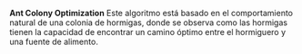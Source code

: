 **Ant Colony Optimization**
Este algoritmo está basado en el comportamiento natural de una colonia de hormigas, donde se observa como las hormigas tienen la capacidad de encontrar un camino óptimo entre el hormiguero y una fuente de alimento. 
